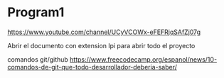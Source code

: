 # Program1
https://www.youtube.com/channel/UCyVCOWx-eFEFRjqSAfZj07g 

Abrir el documento con extension lpi para abrir todo el proyecto

comandos git/github
https://www.freecodecamp.org/espanol/news/10-comandos-de-git-que-todo-desarrollador-deberia-saber/
